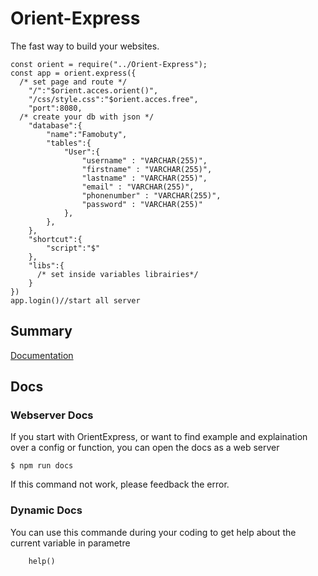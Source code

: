 # Orient-Express

The fast way to build your websites.
```
const orient = require("../Orient-Express");
const app = orient.express({
  /* set page and route */
	"/":"$orient.acces.orient()",
	"/css/style.css":"$orient.acces.free",
	"port":8080,
  /* create your db with json */
	"database":{
		"name":"Famobuty",
		"tables":{
			"User":{
				"username" : "VARCHAR(255)",
				"firstname" : "VARCHAR(255)",
				"lastname" : "VARCHAR(255)",
				"email" : "VARCHAR(255)",
				"phonenumber" : "VARCHAR(255)",
				"password" : "VARCHAR(255)"
			},
		},
	},
	"shortcut":{
		"script":"$"
	},
	"libs":{
  	  /* set inside variables librairies*/
	}
})
app.login()//start all server
```
## Summary
[Documentation](#docs)

## Docs
### Webserver Docs
If you start with OrientExpress, or want to find example and explaination over a config or function, you can open the docs as a web server
```
$ npm run docs
```
If this command not work, please feedback the error.
### Dynamic Docs
You can use this commande during your coding to get help about the current variable in parametre
```
	help()
```

